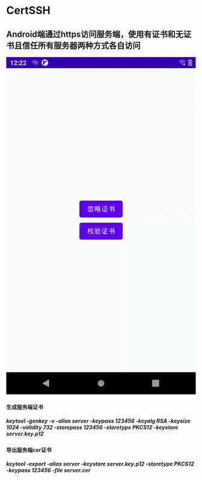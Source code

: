 # CertSSH

## Android端通过https访问服务端，使用有证书和无证书且信任所有服务器两种方式各自访问

<img src="images/demonstration.gif"/>


#### 生成服务端证书
##### keytool -genkey -v -alias server -keypass 123456 -keyalg RSA -keysize 1024 -validity 732 -storepass 123456 -storetype PKCS12 -keystore server.key.p12


#### 导出服务端cer证书
##### keytool -export -alias server -keystore server.key.p12 -storetype PKCS12 -keypass 123456 -file server.cer
